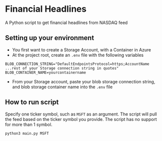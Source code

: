 # Financial Headlines
A Python script to get financial headlines from NASDAQ feed

## Setting up your environment

* You first want to create a Storage Account, with a Container in Azure
* At the project root, create an `.env` file with the following variables
```text
BLOB_CONNECTION_STRING="DefaultEndpointsProtocol=https;AccountName ...rest of your Storage connection string in quotes"
BLOB_CONTAINER_NAME=yourcontainername
```
* From your Storage account, paste your blob storage connection string, and blob storage container name into the `.env`
file

## How to run script
Specify one ticker symbol, such as `MSFT` as an argument. The script will pull the feed based on the ticker symbol
you provide. The script has no support for more than 1 symbol.
```commandline
python3 main.py MSFT
```
